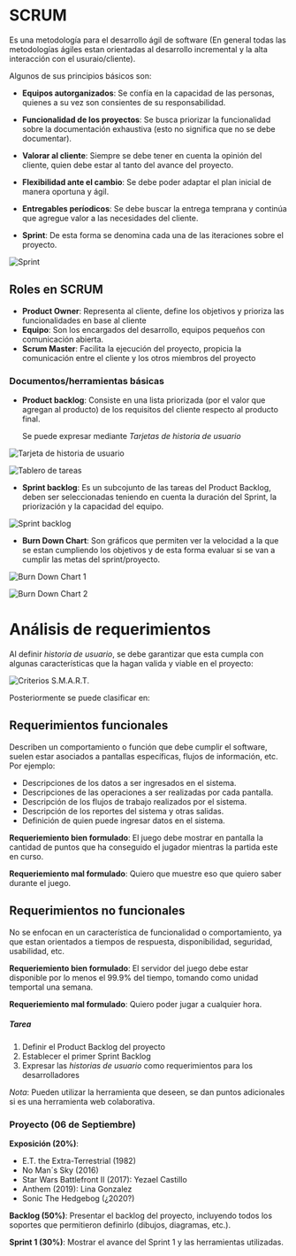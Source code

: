 # SCRUM

Es una metodología para el desarrollo ágil de software (En general todas las metodologías ágiles estan orientadas al desarrollo incremental y la alta interacción con el usuraio/cliente).

Algunos de sus principios básicos son:
* **Equipos autorganizados**: Se confía en la capacidad de las personas, quienes a su vez son consientes de su responsabilidad.
* **Funcionalidad de los proyectos**: Se busca priorizar la funcionalidad sobre la documentación exhaustiva (esto no significa que no se debe documentar).
* **Valorar al cliente**: Siempre se debe tener en cuenta la opinión del cliente, quien debe estar al tanto del avance del proyecto.
* **Flexibilidad ante el cambio**: Se debe poder adaptar el plan inicial de manera oportuna y ágil.
* **Entregables períodicos**: Se debe buscar la entrega temprana y continúa que agregue valor a las necesidades del cliente.

* **Sprint**: De esta forma se denomina cada una de las iteraciones sobre el proyecto.

![Sprint](https://github.com/daniels13ca/Ing_Software/blob/master/images/Sprint.png "Sprint")

## Roles en SCRUM

* **Product Owner**: Representa al cliente, define los objetivos y prioriza las funcionalidades en base al cliente
* **Equipo**: Son los encargados del desarrollo, equipos pequeños con comunicación abierta.
* **Scrum Master**: Facilita la ejecución del proyecto, propicia la comunicación entre el cliente y los otros miembros del proyecto

### Documentos/herramientas básicas

* **Product backlog**: Consiste en una lista priorizada (por el valor que agregan al producto) de los requisitos del cliente respecto al producto final.

  Se puede expresar mediante *Tarjetas de historia de usuario*

![Tarjeta de historia de usuario](https://github.com/daniels13ca/Ing_Software/blob/master/images/Tarjeta_historia.jpg "Tarjeta de historia de usuario")

![Tablero de tareas](https://github.com/daniels13ca/Ing_Software/blob/master/images/scrum-taskboard-seccion.jpg "Tablero de tareas")

* **Sprint backlog**: Es un subcojunto de las tareas del Product Backlog, deben ser seleccionadas teniendo en cuenta la duración del Sprint, la priorización y la capacidad del equipo.

![Sprint backlog](https://github.com/daniels13ca/Ing_Software/blob/master/images/Sprint_backlog.gif "Sprint backlog")

* **Burn Down Chart**: Son gráficos que permiten ver la velocidad a la que se estan cumpliendo los objetivos y de esta forma evaluar si se van a cumplir las metas del sprint/proyecto.

![Burn Down Chart 1](https://github.com/daniels13ca/Ing_Software/blob/master/images/burndown1.gif "Burn Down Chart 1")

![Burn Down Chart 2](https://github.com/daniels13ca/Ing_Software/blob/master/images/burndown2.gif "Burn Down Chart 2")

# Análisis de requerimientos

Al definir *historia de usuario*, se debe garantizar que esta cumpla con algunas características que la hagan valida y viable en el proyecto: 

![Criterios S.M.A.R.T.](https://github.com/daniels13ca/Ing_Software/blob/master/images/SMART.jpg "Criterios S.M.A.R.T.")

Posteriormente se puede clasificar en:

## Requerimientos funcionales

Describen un comportamiento o función que debe cumplir el software, suelen estar asociados a pantallas específicas, flujos de información, etc. Por ejemplo:

* Descripciones de los datos a ser ingresados en el sistema.
* Descripciones de las operaciones a ser realizadas por cada pantalla.
* Descripción de los flujos de trabajo realizados por el sistema.
* Descripción de los reportes del sistema y otras salidas.
* Definición de quien puede ingresar datos en el sistema.

**Requeriemiento bien formulado**: El juego debe mostrar en pantalla la cantidad de puntos que ha conseguido el jugador mientras la partida este en curso.

**Requeriemiento mal formulado**: Quiero que muestre eso que quiero saber durante el juego.

## Requerimientos no funcionales

No se enfocan en un característica de funcionalidad o comportamiento, ya que estan orientados a tiempos de respuesta, disponibilidad, seguridad, usabilidad, etc.

**Requeriemiento bien formulado**: El servidor del juego debe estar disponible por lo menos el 99.9% del tiempo, tomando como unidad temportal una semana.

**Requeriemiento mal formulado**: Quiero poder jugar a cualquier hora.

##### Tarea

1. Definir el Product Backlog del proyecto
2. Establecer el primer Sprint Backlog
3. Expresar las *historias de usuario* como requerimientos para los desarrolladores

*Nota*: Pueden utilizar la herramienta que deseen, se dan puntos adicionales si es una herramienta web colaborativa.

### Proyecto (06 de Septiembre)

**Exposición (20%)**:
* E.T. the Extra-Terrestrial (1982)
* No Man´s Sky (2016)
* Star Wars Battlefront II (2017): Yezael Castillo
* Anthem (2019): Lina Gonzalez
* Sonic The Hedgebog (¿2020?)

**Backlog (50%)**: Presentar el backlog del proyecto, incluyendo todos los soportes que permitieron definirlo (dibujos, diagramas, etc.).

**Sprint 1 (30%)**: Mostrar el avance del Sprint 1 y las herramientas utilizadas.


